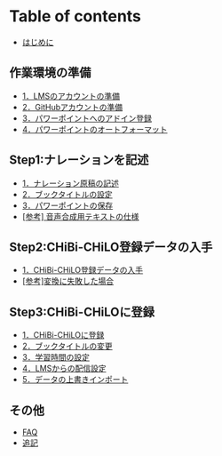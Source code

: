 # Table of contents

* [はじめに](README.md)

## 作業環境の準備 <a href="#prepare" id="prepare"></a>

* [1．LMSのアカウントの準備](prepare/lms.md)
* [2．GitHubアカウントの準備](prepare/github.md)
* [3．パワーポイントへのアドイン登録](prepare/powerpoint-1.md)
* [4．パワーポイントのオートフォーマット](prepare/powerpoint-2.md)

## Step1:ナレーションを記述 <a href="#narration" id="narration"></a>

* [1．ナレーション原稿の記述](narration/describe.md)
* [2．ブックタイトルの設定](narration/book-title.md)
* [3．パワーポイントの保存](narration/save-powerpoint.md)
* [\[参考\] 音声合成用テキストの仕様](narration/text.md)

## Step2:CHiBi-CHiLO登録データの入手 <a href="#video" id="video"></a>

* [1．CHiBi-CHiLO登録データの入手](video/convert-web.md)
* [\[参考\]変換に失敗した場合](video/fail-conversion.md)

## Step3:CHiBi-CHiLOに登録 <a href="#chibi-chilo" id="chibi-chilo"></a>

* [1．CHiBi-CHiLOに登録](chibi-chilo/registration.md)
* [2．ブックタイトルの変更](chibi-chilo/2bukkutaitoruno.md)
* [3．学習時間の設定](chibi-chilo/learning-time.md)
* [4．LMSからの配信設定](chibi-chilo/lms.md)
* [5．データの上書きインポート](chibi-chilo/overwrite-import.md)

## その他 <a href="#other" id="other"></a>

* [FAQ](other/faq.md)
* [追記](other/license.md)
